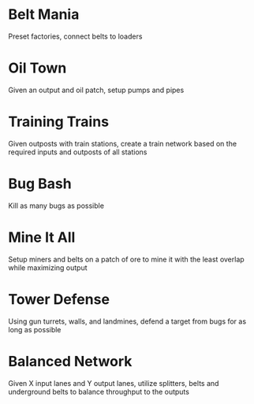 # Belt Mania

Preset factories, connect belts to loaders


# Oil Town

Given an output and oil patch, setup pumps and pipes


# Training Trains

Given outposts with train stations, create a train network based on the
required inputs and outposts of all stations


# Bug Bash

Kill as many bugs as possible


# Mine It All

Setup miners and belts on a patch of ore to mine it with the least overlap
while maximizing output


# Tower Defense

Using gun turrets, walls, and landmines, defend a target from bugs for as long as possible


# Balanced Network

Given X input lanes and Y output lanes, utilize splitters, belts and underground belts to balance throughput to the outputs